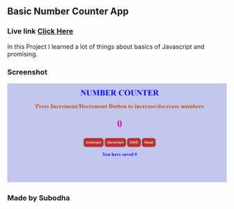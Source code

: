 ## Basic Number Counter App

### Live link [Click Here](https://numcounterr.netlify.app/)

In this Project I learned a lot of things about basics of Javascript and promising.


### Screenshot

![Project](./Image/Screenshot%20(32).png)

### Made by Subodha
